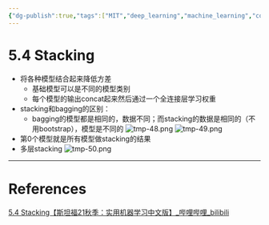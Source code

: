 ```yaml
---
{"dg-publish":true,"tags":["MIT","deep_learning","machine_learning","course"],"permalink":"/Inbox/study/人工智能/机器学习/MIT21秋课程/5.4 Stacking/","dgPassFrontmatter":true}
---
```



# 5.4 Stacking

- 将各种模型结合起来降低方差
	- 基础模型可以是不同的模型类别
	- 每个模型的输出concat起来然后通过一个全连接层学习权重
- stacking和bagging的区别：
	- bagging的模型都是相同的，数据不同；而stacking的数据是相同的（不用bootstrap），模型是不同的
![tmp-48.png](/img/user/Assets/attachments/tmp/tmp-48.png)
![tmp-49.png](/img/user/Assets/attachments/tmp/tmp-49.png)
- 第0个模型就是所有模型做stacking的结果
- 多层stacking
![tmp-50.png](/img/user/Assets/attachments/tmp/tmp-50.png)

---
# References
[5.4 Stacking【斯坦福21秋季：实用机器学习中文版】_哔哩哔哩_bilibili](https://www.bilibili.com/video/BV1PZ4y197CX?spm_id_from=333.788.player.switch&vd_source=73a67190a2e14f51c71c0fa447f094aa)